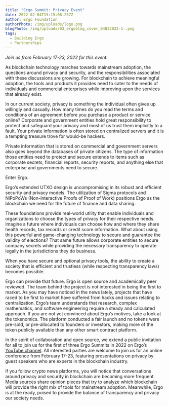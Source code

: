 ```yaml
---
title: "Ergo Summit: Privacy Event"
date: 2022-02-04T15:15:08.257Z
author: Ergo Foundation
authorPhoto: /img/uploads/logo.png
blogPhoto: /img/uploads/03_ergoblog_cover_04022022-1-.png
tags:
  - Building Ergo
  - Partnerships
---
```

<!--StartFragment-->

*Join us from February 17-23, 2022 for this event.*



As blockchain technology marches towards mainstream adoption, the questions around privacy and security, and the responsibilities associated with these discussions are growing. For blockchain to achieve meaningful adoption, the tools and products it provides need to cater to the needs of individuals and commercial enterprises while improving upon the services that already exist. 



In our current society, privacy is something the individual often gives up willingly and casually. How many times do you read the terms and conditions of an agreement before you purchase a product or service online? Corporate and government entities hold great responsibility to protect and safeguard your privacy and most of us trust them implicitly to a fault. Your private information is often stored on centralized servers and it is a tempting treasure trove for would-be hackers.



Private information that is stored on commercial and government servers also goes beyond the databases of private citizens. The type of information those entities need to protect and secure extends to items such as corporate secrets, financial reports, security reports, and anything else that enterprise and governments need to secure.



Enter Ergo.



Ergo’s extended UTXO design is uncompromising in its robust and efficient security and privacy models. The utilization of Sigma protocols and NiPoPoWs (Non-interactive Proofs of Proof of Work) positions Ergo as the blockchain we need for the future of finance and data sharing.



These foundations provide real-world utility that enable individuals and organizations to choose the types of privacy for their respective needs. Imagine a future where individuals can choose how and where they share health records, tax records or credit score information. What about using this powerful and game-changing technology to secure and guarantee the validity of elections? That same future allows corporate entities to secure company secrets while providing the necessary transparency to operate legally in the jurisdictions they do business.



When you have secure and optional privacy tools, the ability to create a society that is efficient and trustless (while respecting transparency laws) becomes possible. 



Ergo can provide that future. Ergo is open source and academically peer reviewed. The team behind the project is not interested in being the first to market. As you may have noticed in the news lately, projects that have raced to be first to market have suffered from hacks and issues relating to centralization. Ergo’s team understands that research, complex mathematics, and software engineering require a steady and calculated approach. If you are not yet convinced about Ergo’s motives, take a look at the tokenomics. The platform conducted a fair launch and no tokens were pre-sold, or pre-allocated to founders or investors, making more of the token publicly available than any other smart contract platform. 



In the spirit of collaboration and open source, we extend a public invitation for all to join us for the first of three Ergo Summits in 2022 on Ergo’s [YouTube channel](https://bit.ly/3kSZaVU). All interested parties are welcome to join us for an online conference from February 17-23, featuring presentations on privacy by guest speakers who are experts in the blockchain industry.



If you follow crypto news platforms, you will notice that conversations around privacy and security in blockchain are becoming more frequent. Media sources share opinion pieces that try to analyze which blockchain will provide the right mix of tools for mainstream adoption. Meanwhile, Ergo is at the ready, poised to provide the balance of transparency and privacy our society needs.



<!--EndFragment-->